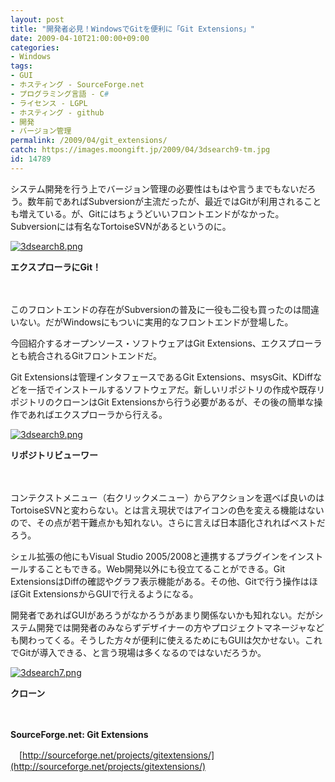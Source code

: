 ```yaml
---
layout: post
title: "開発者必見！WindowsでGitを便利に「Git Extensions」"
date: 2009-04-10T21:00:00+09:00
categories:
- Windows
tags: 
- GUI
- ホスティング - SourceForge.net
- プログラミング言語 - C#
- ライセンス - LGPL
- ホスティング - github
- 開発
- バージョン管理
permalink: /2009/04/git_extensions/
catch: https://images.moongift.jp/2009/04/3dsearch9-tm.jpg
id: 14789
---
```

システム開発を行う上でバージョン管理の必要性はもはや言うまでもないだろう。数年前であればSubversionが主流だったが、最近ではGitが利用されることも増えている。が、Gitにはちょうどいいフロントエンドがなかった。Subversionには有名なTortoiseSVNがあるというのに。

  

[![3dsearch8.png](https://images.moongift.jp/2009/04/3dsearch8-tm.jpg)](https://images.moongift.jp/2009/04/3dsearch8.png)  
  
**エクスプローラにGit！**

  

　

  

このフロントエンドの存在がSubversionの普及に一役も二役も買ったのは間違いない。だがWindowsにもついに実用的なフロントエンドが登場した。

  

今回紹介するオープンソース・ソフトウェアはGit Extensions、エクスプローラとも統合されるGitフロントエンドだ。

  
<!--more-->

Git Extensionsは管理インタフェースであるGit Extensions、msysGit、KDiffなどを一括でインストールするソフトウェアだ。新しいリポジトリの作成や既存リポジトリのクローンはGit Extensionsから行う必要があるが、その後の簡単な操作であればエクスプローラから行える。

  

[![3dsearch9.png](https://images.moongift.jp/2009/04/3dsearch9-tm.jpg)](https://images.moongift.jp/2009/04/3dsearch9.png)  
  
**リポジトリビューワー**

  

　

  

コンテクストメニュー（右クリックメニュー）からアクションを選べば良いのはTortoiseSVNと変わらない。とは言え現状ではアイコンの色を変える機能はないので、その点が若干難点かも知れない。さらに言えば日本語化されればベストだろう。

  

シェル拡張の他にもVisual Studio 2005/2008と連携するプラグインをインストールすることもできる。Web開発以外にも役立てることができる。Git ExtensionsはDiffの確認やグラフ表示機能がある。その他、Gitで行う操作はほぼGit ExtensionsからGUIで行えるようになる。

  

開発者であればGUIがあろうがなかろうがあまり関係ないかも知れない。だがシステム開発では開発者のみならずデザイナーの方やプロジェクトマネージャなども関わってくる。そうした方々が便利に使えるためにもGUIは欠かせない。これでGitが導入できる、と言う現場は多くなるのではないだろうか。

  

[![3dsearch7.png](https://images.moongift.jp/2009/04/3dsearch7-tm.jpg)](https://images.moongift.jp/2009/04/3dsearch7.png)  
  
**クローン**

  

　

  

**SourceForge.net: Git Extensions**  
  
　[http://sourceforge.net/projects/gitextensions/](http://sourceforge.net/projects/gitextensions/)

  
